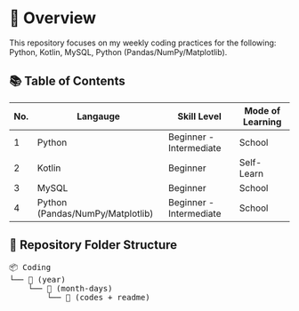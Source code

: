 # 🧭 Overview

This repository focuses on my weekly coding practices for the following: Python, Kotlin, MySQL, Python (Pandas/NumPy/Matplotlib).

## 📚 Table of Contents
| No. | Langauge | Skill Level | Mode of Learning |
|-----|----------|-------------|------------------|
| 1 | Python | Beginner - Intermediate | School |
| 2 | Kotlin | Beginner | Self-Learn |
| 3 | MySQL | Beginner | School |
| 4 | Python (Pandas/NumPy/Matplotlib) | Beginner - Intermediate | School |

## 📁 Repository Folder Structure
<pre>
📦 Coding
└── 📂 (year)
    └── 📂 (month-days)
        └── 📂 (codes + readme)
</pre>
